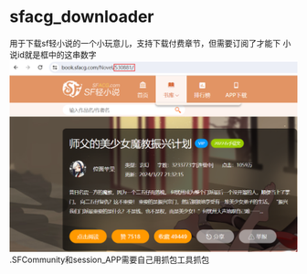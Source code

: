 # sfacg_downloader
用于下载sf轻小说的一个小玩意儿，支持下载付费章节，但需要订阅了才能下
小说id就是框中的这串数字
![image](https://github.com/CarrotsPie/sfacg_downloader/blob/main/p1.png)
.SFCommunity和session_APP需要自己用抓包工具抓包
